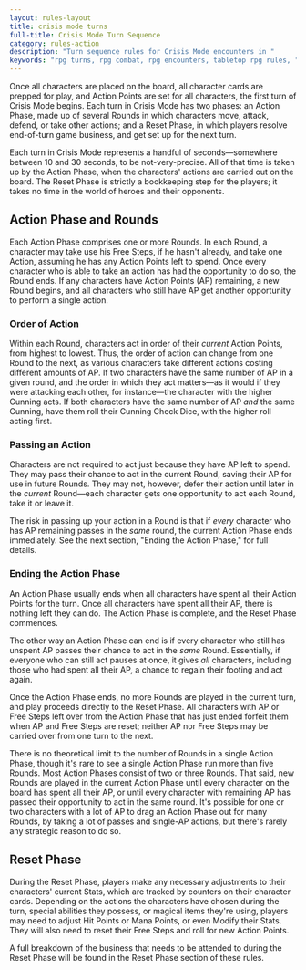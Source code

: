 ```yaml
---
layout: rules-layout
title: crisis mode turns
full-title: Crisis Mode Turn Sequence
category: rules-action
description: "Turn sequence rules for Crisis Mode encounters in "
keywords: "rpg turns, rpg combat, rpg encounters, tabletop rpg rules, "
---
```


Once all characters are placed on the board, all character cards are prepped for play, and Action Points are set for all characters, the first turn of Crisis Mode begins. Each turn in Crisis Mode has two phases: an Action Phase, made up of several Rounds in which characters move, attack, defend, or take other actions; and a Reset Phase, in which players resolve end-of-turn game business, and get set up for the next turn.

Each turn in Crisis Mode represents a handful of seconds&mdash;somewhere between 10 and 30 seconds, to be not-very-precise. All of that time is taken up by the Action Phase, when the characters' actions are carried out on the board. The Reset Phase is strictly a bookkeeping step for the players; it takes no time in the world of heroes and their opponents.

## Action Phase and Rounds
Each Action Phase comprises one or more Rounds. In each Round, a character may take use his Free Steps, if he hasn't already, and take one Action, assuming he has any Action Points left to spend. Once every character who is able to take an action has had the opportunity to do so, the Round ends. If any characters have Action Points (AP) remaining, a new Round begins, and all characters who still have AP get another opportunity to perform a single action.

### Order of Action
Within each Round, characters act in order of their _current_ Action Points, from highest to lowest. Thus, the order of action can change from one Round to the next, as various characters take different actions costing different amounts of AP. If two characters have the same number of AP in a given round, and the order in which they act matters&mdash;as it would if they were attacking each other, for instance&mdash;the character with the higher Cunning acts. If both characters have the same number of AP _and_ the same Cunning, have them roll their Cunning Check Dice, with the higher roll acting first.

### Passing an Action
Characters are not required to act just because they have AP left to spend. They may pass their chance to act in the current Round, saving their AP for use in future Rounds. They may not, however, defer their action until later in the _current_ Round&mdash;each character gets one opportunity to act each Round, take it or leave it.

The risk in passing up your action in a Round is that if _every_ character who has AP remaining passes in the _same_ round, the current Action Phase ends immediately. See the next section, "Ending the Action Phase," for full details.

### Ending the Action Phase
An Action Phase usually ends when all characters have spent all their Action Points for the turn. Once all characters have spent all their AP, there is nothing left they can do. The Action Phase is complete, and the Reset Phase commences.

The other way an Action Phase can end is if every character who still has unspent AP passes their chance to act in the _same_ Round. Essentially, if everyone who can still act pauses at once, it gives _all_ characters, including those who had spent all their AP, a chance to regain their footing and act again.

Once the Action Phase ends, no more Rounds are played in the current turn, and play proceeds directly to the Reset Phase. All characters with AP or Free Steps left over from the Action Phase that has just ended forfeit them when AP and Free Steps are reset; neither AP nor Free Steps may be carried over from one turn to the next.

There is no theoretical limit to the number of Rounds in a single Action Phase, though it's rare to see a single Action Phase run more than five Rounds. Most Action Phases consist of two or three Rounds.  That said, new Rounds are played in the current Action Phase until every character on the board has spent all their AP, or until every character with remaining AP has passed their opportunity to act in the same round. It's possible for one or two characters with a lot of AP to drag an Action Phase out for many Rounds, by taking a lot of passes and single-AP actions, but there's rarely any strategic reason to do so.

## Reset Phase
During the Reset Phase, players make any necessary adjustments to their characters' current Stats, which are tracked by counters on their character cards. Depending on the actions the characters have chosen during the turn, special abilities they possess, or magical items they're using, players may need to adjust Hit Points or Mana Points, or even Modify their Stats. They will also need to reset their Free Steps and roll for new Action Points.

A full breakdown of the business that needs to be attended to during the Reset Phase will be found in the Reset Phase section of these rules.
